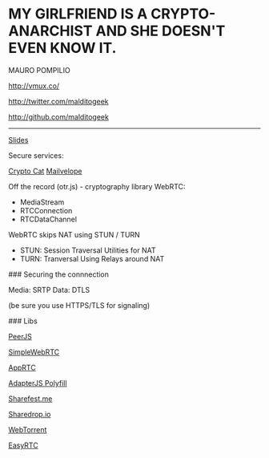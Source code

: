 MY GIRLFRIEND IS A CRYPTO-ANARCHIST AND SHE DOESN'T EVEN KNOW IT.
=================================================================

MAURO POMPILIO

http://vmux.co/

http://twitter.com/malditogeek

http://github.com/malditogeek

---

[Slides](http://is.gd/futurejs)

Secure services:

[Crypto Cat](https://crypto.cat)
[Mailvelope](asdf)

Off the record (otr.js) - cryptography library
WebRTC:
- MediaStream
- RTCConnection
- RTCDataChannel

WebRTC skips NAT using STUN / TURN

- STUN: Session Traversal Utilities for NAT
- TURN: Tranversal Using Relays around NAT

### Securing the connnection

Media: SRTP
Data: DTLS

(be sure you use HTTPS/TLS for signaling)

### Libs

[PeerJS](asdfasdfasdfasdf)

[SimpleWebRTC](asdfasdfasdfasdf)

[AppRTC](asdfasdfasdfasdf)

[AdapterJS Polyfill](asdfasdfasdfasdf)

[Sharefest.me](asdfasdfasdfasdf)

[Sharedrop.io](asdfasdfasdfasdf)

[WebTorrent](asdfasdfasdfasdf)

[EasyRTC](asfdasdfasdfasdf)

